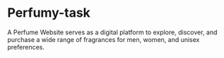 # Perfumy-task
A Perfume Website serves as a digital platform to explore, discover, and purchase a wide range of fragrances for men, women, and unisex preferences. 
